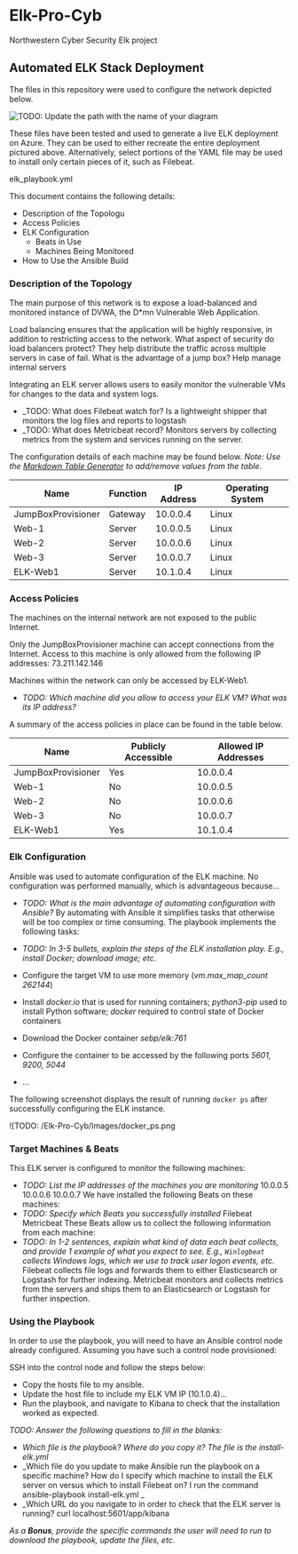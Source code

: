 # Elk-Pro-Cyb
Northwestern Cyber Security Elk project

## Automated ELK Stack Deployment

The files in this repository were used to configure the network depicted below.

![TODO: Update the path with the name of your diagram](Images/diagram_filename.png)

These files have been tested and used to generate a live ELK deployment on Azure. They can be used to either recreate the entire deployment pictured above. Alternatively, select portions of the YAML file may be used to install only certain pieces of it, such as Filebeat.

  elk_playbook.yml

This document contains the following details:
- Description of the Topologu
- Access Policies
- ELK Configuration
  - Beats in Use
  - Machines Being Monitored
- How to Use the Ansible Build


### Description of the Topology

The main purpose of this network is to expose a load-balanced and monitored instance of DVWA, the D*mn Vulnerable Web Application.

Load balancing ensures that the application will be highly responsive, in addition to restricting access to the network.
What aspect of security do load balancers protect? They help distribute the traffic across multiple servers in case of fail. What is the advantage of a jump box? Help manage internal servers

Integrating an ELK server allows users to easily monitor the vulnerable VMs for changes to the data and system logs.
- _TODO: What does Filebeat watch for? Is a lightweight shipper that monitors the log files and reports to logstash
- _TODO: What does Metricbeat record? Monitors servers by collecting metrics from the system and services running on the server.

The configuration details of each machine may be found below.
_Note: Use the [Markdown Table Generator](http://www.tablesgenerator.com/markdown_tables) to add/remove values from the table_.

| Name               | Function | IP Address | Operating System |
|--------------------|----------|------------|------------------|
| JumpBoxProvisioner | Gateway  | 10.0.0.4   | Linux            |
| Web-1              | Server   | 10.0.0.5   | Linux            |
| Web-2              | Server   | 10.0.0.6   | Linux            |
| Web-3              | Server   | 10.0.0.7   | Linux            |
| ELK-Web1           | Server   | 10.1.0.4   | Linux            |

### Access Policies

The machines on the internal network are not exposed to the public Internet. 

Only the JumpBoxProvisioner machine can accept connections from the Internet. Access to this machine is only allowed from the following IP addresses: 
73.211.142.146

Machines within the network can only be accessed by ELK-Web1.
- _TODO: Which machine did you allow to access your ELK VM? What was its IP address?_

A summary of the access policies in place can be found in the table below.

| Name               | Publicly Accessible | Allowed IP Addresses |
|--------------------|---------------------|----------------------|
| JumpBoxProvisioner | Yes                 | 10.0.0.4             |
| Web-1              | No                  | 10.0.0.5             |
| Web-2              | No                  | 10.0.0.6             |
| Web-3              | No                  | 10.0.0.7             |
| ELK-Web1           | Yes                 | 10.1.0.4             |


### Elk Configuration

Ansible was used to automate configuration of the ELK machine. No configuration was performed manually, which is advantageous because...
- _TODO: What is the main advantage of automating configuration with Ansible?_
By automating with Ansible it simplifies tasks that otherwise will be too complex or time consuming. 
The playbook implements the following tasks:
- _TODO: In 3-5 bullets, explain the steps of the ELK installation play. E.g., install Docker; download image; etc._
- Configure the target VM to use more memory (_vm.max_map_count 262144_)
- Install _docker.io_ that is used for running containers; _python3-pip_ used to install Python software; _docker_ required to control state of Docker containers
- Download the Docker container _sebp/elk:761_
- Configure the container to be accessed by the following ports _5601, 9200, 5044_

- ...

The following screenshot displays the result of running `docker ps` after successfully configuring the ELK instance.

![TODO: /Elk-Pro-Cyb/Images/docker_ps.png
### Target Machines & Beats
This ELK server is configured to monitor the following machines:
- _TODO: List the IP addresses of the machines you are monitoring_
10.0.0.5
10.0.0.6
10.0.0.7
We have installed the following Beats on these machines:
- _TODO: Specify which Beats you successfully installed_
Filebeat
Metricbeat
These Beats allow us to collect the following information from each machine:
- _TODO: In 1-2 sentences, explain what kind of data each beat collects, and provide 1 example of what you expect to see. E.g., `Winlogbeat` collects Windows logs, which we use to track user logon events, etc._
Filebeat collects file logs and forwards them to either Elasticsearch or Logstash for further indexing.
Metricbeat monitors and collects metrics from the servers and ships them to an Elasticsearch or Logstash for further inspection. 
### Using the Playbook
In order to use the playbook, you will need to have an Ansible control node already configured. Assuming you have such a control node provisioned: 

SSH into the control node and follow the steps below:
- Copy the hosts file to my ansible.
- Update the host file to include my ELK VM IP (10.1.0.4)...
- Run the playbook, and navigate to Kibana to check that the installation worked as expected.

_TODO: Answer the following questions to fill in the blanks:_
- _Which file is the playbook? Where do you copy it? The file is the install-elk.yml_
- _Which file do you update to make Ansible run the playbook on a specific machine? How do I specify which machine to install the ELK server on versus which to install Filebeat on? I run the command ansible-playbook install-elk.yml _
- _Which URL do you navigate to in order to check that the ELK server is running? curl localhost:5601/app/kibana

_As a **Bonus**, provide the specific commands the user will need to run to download the playbook, update the files, etc._
